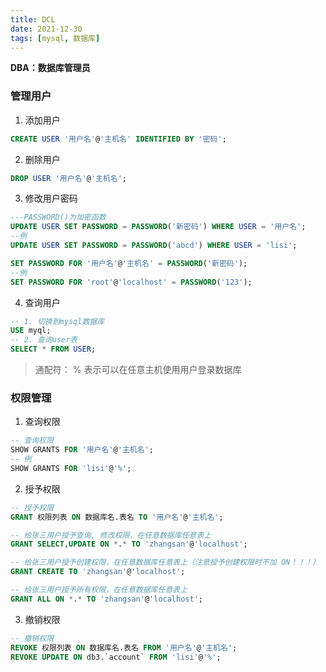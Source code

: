 ```yaml
---
title: DCL
date: 2021-12-30
tags: [mysql, 数据库]
---
```


**DBA：数据库管理员**

### 管理用户

1. 添加用户

```sql
CREATE USER '用户名'@'主机名' IDENTIFIED BY '密码';
```

2. 删除用户

```sql
DROP USER '用户名'@'主机名';
```

3. 修改用户密码

```sql
---PASSWORD()为加密函数
UPDATE USER SET PASSWORD = PASSWORD('新密码') WHERE USER = '用户名';
--例
UPDATE USER SET PASSWORD = PASSWORD('abcd') WHERE USER = 'lisi';

SET PASSWORD FOR '用户名'@'主机名' = PASSWORD('新密码');
--例
SET PASSWORD FOR 'root'@'localhost' = PASSWORD('123');
```

4. 查询用户

```sql
-- 1. 切换到mysql数据库
USE myql;
-- 2. 查询user表
SELECT * FROM USER;
```
> 通配符： % 表示可以在任意主机使用用户登录数据库


### 权限管理

1. 查询权限

```sql
-- 查询权限
SHOW GRANTS FOR '用户名'@'主机名';
-- 例
SHOW GRANTS FOR 'lisi'@'%';
```
2. 授予权限

```sql
-- 授予权限
GRANT 权限列表 ON 数据库名.表名 TO '用户名'@'主机名';

-- 给张三用户授予查询, 修改权限，在任意数据库任意表上
GRANT SELECT,UPDATE ON *.* TO 'zhangsan'@'localhost';

-- 给张三用户授予创建权限，在任意数据库任意表上（注意授予创建权限时不加 ON！！！）
GRANT CREATE TO 'zhangsan'@'localhost';

-- 给张三用户授予所有权限，在任意数据库任意表上
GRANT ALL ON *.* TO 'zhangsan'@'localhost';
```
3. 撤销权限

```sql
-- 撤销权限
REVOKE 权限列表 ON 数据库名.表名 FROM '用户名'@'主机名';
REVOKE UPDATE ON db3.`account` FROM 'lisi'@'%';
```
